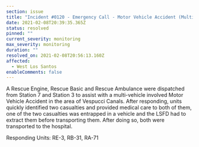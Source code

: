 ```yaml
---
section: issue
title: "Incident #0120 - Emergency Call - Motor Vehicle Accident (Multiple Vehicles)"
date: 2021-02-08T20:39:35.365Z
status: resolved
pinned: ""
current_severity: monitoring
max_severity: monitoring
duration: ""
resolved_on: 2021-02-08T20:56:13.160Z
affected:
  - West Los Santos
enableComments: false
---
```

A Rescue Engine, Rescue Basic and Rescue Ambulance were dispatched from Station 7 and Station 3 to assist with a multi-vehicle involved Motor Vehicle Accident in the area of Vespucci Canals. After responding, units quickly identified two casualties and provided medical care to both of them, one of the two casualties was entrapped in a vehicle and the LSFD had to extract them before transporting them. After doing so, both were transported to the hospital.

Responding Units: RE-3, RB-31, RA-71